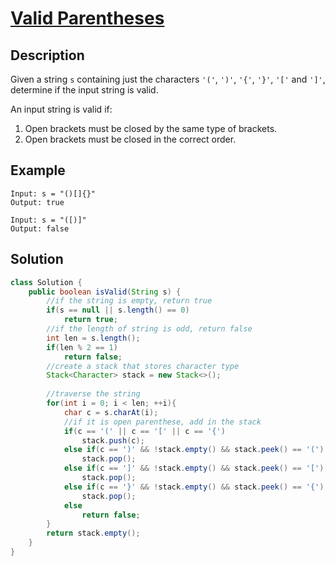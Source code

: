 # [Valid Parentheses](https://leetcode.com/problems/valid-parentheses/)

## Description

Given a string `s` containing just the characters `'('`, `')'`, `'{'`, `'}'`, `'['` and `']'`, determine if the input string is valid.

An input string is valid if:

1. Open brackets must be closed by the same type of brackets.
2. Open brackets must be closed in the correct order.

## Example

```
Input: s = "()[]{}"
Output: true
```

```
Input: s = "([)]"
Output: false
```

## Solution

```java
class Solution {
    public boolean isValid(String s) {
        //if the string is empty, return true
        if(s == null || s.length() == 0)
            return true;
        //if the length of string is odd, return false
        int len = s.length();
        if(len % 2 == 1)
            return false;
        //create a stack that stores character type
        Stack<Character> stack = new Stack<>();
        
        //traverse the string
        for(int i = 0; i < len; ++i){
            char c = s.charAt(i);
            //if it is open parenthese, add in the stack
            if(c == '(' || c == '[' || c == '{')
                stack.push(c);
            else if(c == ')' && !stack.empty() && stack.peek() == '(')
                stack.pop();
            else if(c == ']' && !stack.empty() && stack.peek() == '[')
                stack.pop();
            else if(c == '}' && !stack.empty() && stack.peek() == '{')
                stack.pop();
            else
                return false;
        }
        return stack.empty();
    }
}
```

